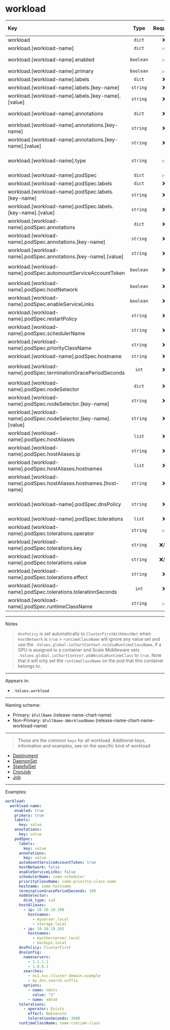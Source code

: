# workload

| Key                                                                |   Type    | Required | Helm Template |                             Default                             | Description                                                                        |
| :----------------------------------------------------------------- | :-------: | :------: | :-----------: | :-------------------------------------------------------------: | :--------------------------------------------------------------------------------- |
| workload                                                           |  `dict`   |    ❌    |      ❌       |                              `{}`                               | Define the workload as dicts                                                       |
| workload.[workload-name]                                           |  `dict`   |    ✅    |      ❌       |                              `{}`                               | Holds workload definition                                                          |
| workload.[workload-name].enabled                                   | `boolean` |    ✅    |      ❌       |                             `false`                             | Enables or Disables the workload                                                   |
| workload.[workload-name].primary                                   | `boolean` |    ✅    |      ❌       |                             `false`                             | Sets the workload as primary                                                       |
| workload.[workload-name].labels                                    |  `dict`   |    ❌    |      ❌       |                              `{}`                               | Additional labels for workload                                                     |
| workload.[workload-name].labels.[key-name]                         | `string`  |    ❌    |      ❌       |                                                                 | [Key] of the additional label                                                      |
| workload.[workload-name].labels.[key-name].[value]                 | `string`  |    ❌    |      ✅       |                                                                 | [Value] for [key] of the additional label                                          |
| workload.[workload-name].annotations                               |  `dict`   |    ❌    |      ❌       |                              `{}`                               | Additional annotations for workload                                                |
| workload.[workload-name].annotations.[key-name]                    | `string`  |    ❌    |      ❌       |                                                                 | [Key] of the additional annotation                                                 |
| workload.[workload-name].annotations.[key-name].[value]            | `string`  |    ❌    |      ✅       |                                                                 | [Value] for [key] of the additional annotation                                     |
| workload.[workload-name].type                                      | `string`  |    ✅    |      ❌       |                              `""`                               | Define the kind of the workload (Deployment, DaemonSet, StatefulSet, CronJob, Job) |
| workload.[workload-name].podSpec                                   |  `dict`   |    ✅    |      ❌       |                              `{}`                               | Holds the pod definition                                                           |
| workload.[workload-name].podSpec.labels                            |  `dict`   |    ❌    |      ❌       |                              `{}`                               | Additional Pod Labels                                                              |
| workload.[workload-name].podSpec.labels.[key-name]                 | `string`  |    ❌    |      ❌       |                                                                 | [Key] of the additional label                                                      |
| workload.[workload-name].podSpec.labels.[key-name].[value]         | `string`  |    ❌    |      ✅       |                                                                 | [Value] for [key] of the additional label                                          |
| workload.[workload-name].podSpec.annotations                       |  `dict`   |    ❌    |      ✅       |                              `{}`                               | Pod Annotations                                                                    |
| workload.[workload-name].podSpec.annotations.[key-name]            | `string`  |    ❌    |      ❌       |                                                                 | [Key] of the additional annotation                                                 |
| workload.[workload-name].podSpec.annotations.[key-name].[value]    | `string`  |    ❌    |      ✅       |                                                                 | [Value] of [key] of the additional annotation                                      |
| workload.[workload-name].podSpec.automountServiceAccountToken      | `boolean` |    ❌    |      ❌       | `{{ .Values.podOptions.automountServiceAccoutnToken }}` (false) | Pod's automountServiceAccountToken                                                 |
| workload.[workload-name].podSpec.hostNetwork                       | `boolean` |    ❌    |      ❌       |         `{{ .Values.podOptions.hostNetwork }}` (false)          | Pod's hostNetwork                                                                  |
| workload.[workload-name].podSpec.enableServiceLinks                | `boolean` |    ❌    |      ❌       |      `{{ .Values.podOptions.enableServiceLinks }}` (false)      | Pod's enableServiceLinks                                                           |
| workload.[workload-name].podSpec.restartPolicy                     | `string`  |    ❌    |      ✅       |        `{{ .Values.podOptions.restartPolicy }}` (Always)        | Pod's restartPolicy. (Always, Never, OnFailure)                                    |
| workload.[workload-name].podSpec.schedulerName                     | `string`  |    ❌    |      ✅       |          `{{ .Values.podOptions.schedulerName }}` ("")          | Pod's schedulerName                                                                |
| workload.[workload-name].podSpec.priorityClassName                 | `string`  |    ❌    |      ✅       |        `{{ .Values.podOptions.priorityClassName }}` ("")        | Pod's priorityClassName                                                            |
| workload.[workload-name].podSpec.hostname                          | `string`  |    ❌    |      ✅       |                              `""`                               | Pod's hostname                                                                     |
| workload.[workload-name].podSpec.terminationGracePeriodSeconds     |   `int`   |    ❌    |      ✅       | `{{ .Values.podOptions.terminationGracePeriodSeconds }}` (120)  | Pod's terminationGracePeriodSeconds                                                |
| workload.[workload-name].podSpec.nodeSelector                      |  `dict`   |    ❌    |      ❌       |          `{{ .Values.podOptions.nodeSelector }}` ({})           | Pod's nodeSelector                                                                 |
| workload.[workload-name].podSpec.nodeSelector.[key-name]           | `string`  |    ❌    |      ❌       |                                                                 | [Key] for nodeSelector                                                             |
| workload.[workload-name].podSpec.nodeSelector.[key-name].[value]   | `string`  |    ❌    |      ✅       |                                                                 | [Value] for [key] for nodeSelector                                                 |
| workload.[workload-name].podSpec.hostAliases                       |  `list`   |    ❌    |      ❌       |                                                                 | Pod's host aliases                                                                 |
| workload.[workload-name].podSpec.hostAliases.ip                    | `string`  |    ❌    |      ✅       |                                                                 | Value for `ip` in hosts aliases                                                    |
| workload.[workload-name].podSpec.hostAliases.hostnames             |  `list`   |    ❌    |      ❌       |                                                                 | Hostnames for the `ip` in hosts aliases                                            |
| workload.[workload-name].podSpec.hostAliases.hostnames.[host-name] | `string`  |    ❌    |      ✅       |                                                                 | [Value] for `hostnames` for the `ip` in hosts aliases                              |
| workload.[workload-name].podSpec.dnsPolicy                         | `string`  |    ❌    |      ✅       |       `{{ .Values.podOptions.dnsPolicy }}` (ClusterFirst)       | Pod's DNS Policy (ClusterFirst, ClusterFirstWithHostNet, Default, None).           |
| workload.[workload-name].podSpec.tolerations                       |  `list`   |    ❌    |      ❌       |           `{{ .Values.podOptions.tolerations }}` ([])           | Pod's Tolerations                                                                  |
| workload.[workload-name].podSpec.tolerations.operator              | `string`  |    ✅    |      ✅       |                                                                 | Toleration's `operator` (Equal, Exists)                                            |
| workload.[workload-name].podSpec.tolerations.key                   | `string`  |  ❌/✅   |      ✅       |                                                                 | Toleration's `key`. Required only when `operator` = `Equal`                        |
| workload.[workload-name].podSpec.tolerations.value                 | `string`  |  ❌/✅   |      ✅       |                                                                 | Toleration's `value`. Required only when `operator` = `Equal`                      |
| workload.[workload-name].podSpec.tolerations.effect                | `string`  |    ❌    |      ✅       |                                                                 | Toleration's `effect`.(NoExecute, NoSchedule, PreferNoSchedule)                    |
| workload.[workload-name].podSpec.tolerations.tolerationSeconds     |   `int`   |    ❌    |      ❌       |                                                                 | Toleration's `tolerationSeconds`.                                                  |
| workload.[workload-name].podSpec.runtimeClassName                  | `string`  |    ✅    |      ❌       |        `{{ .Values.podOptions.runtimeClassName }}` ("")         | Pod's runtimeClassName                                                             |

---

Notes

> `dnsPolicy` is set automatically to `ClusterFirstWithHostNet` when `hostNetwork` is `true` > `runtimeClassName` will ignore any value set and use the `.Values.global.ixChartContext.nvidiaRuntimeClassName`,
> if a GPU is assigned to a container and Scale Middleware sets `.Values.global.ixChartContext.addNvidiaRuntimeClass` to `true`.
> Note that it will only set the `runtimeClassName` on the pod that this container belongs to.

---

Appears in:

- `.Values.workload`

---

Naming scheme:

- Primary: `$FullName` (release-name-chart-name)
- Non-Primary: `$FullName-$WorkloadName` (release-name-chart-name-workload-name)

---

> Those are the common `keys` for all workload.
> Additional keys, information and examples, see on the specific kind of workload

- [Deployment](deployment.md)
- [DaemonSet](daemonset.md)
- [StatefulSet](statefulset.md)
- [CronJob](cronjob.md)
- [Job](job.md)

---

Examples:

```yaml
workload:
  workload-name:
    enabled: true
    primary: true
    labels:
      key: value
    annotations:
      key: value
    podSpec:
      labels:
        key: value
      annotations:
        key: value
      automountServiceAccountToken: true
      hostNetwork: false
      enableServiceLinks: false
      schedulerName: some-scheduler
      priorityClassName: some-priority-class-name
      hostname: some-hostname
      terminationGracePeriodSeconds: 100
      nodeSelector:
        disk_type: ssd
      hostAliases:
        - ip: 10.10.10.100
          hostnames:
            - myserver.local
            - storage.local
        - ip: 10.10.10.101
          hostnames:
            - myotherserver.local
            - backups.local
      dnsPolicy: ClusterFirst
      dnsConfig:
        nameservers:
          - 1.1.1.1
          - 1.0.0.1
        searches:
          - ns1.svc.cluster-domain.example
          - my.dns.search.suffix
        options:
          - name: ndots
            value: "2"
          - name: edns0
      tolerations:
        - operator: Exists
          effect: NoExecute
          tolerationSeconds: 3600
      runtimeClassName: some-runtime-class
```
